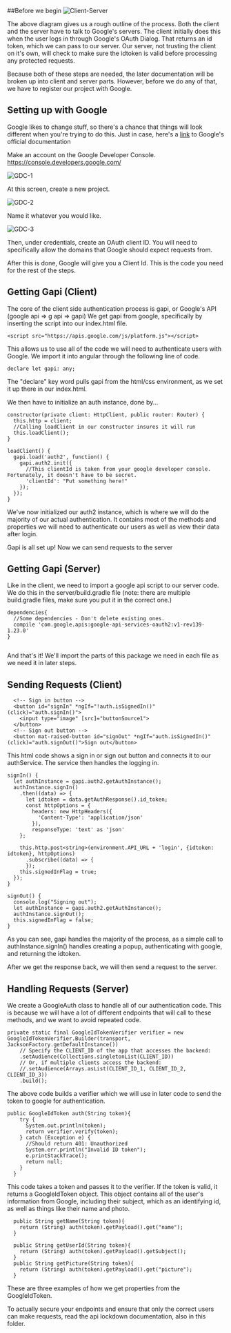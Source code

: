 ##Before we begin
![Client-Server](images/client-server.png)

The above diagram gives us a rough outline of the process.
Both the client and the server have to talk to Google's servers.
The client
initially does this when the user logs in through Google's OAuth Dialog. That returns an id token, which we can pass to our server.
Our server, not trusting the client on it's own, will check to make sure the idtoken is valid before processing any protected requests.

Because both of these steps are needed, the later documentation will be broken up into client and server parts. 
However, before we do any of that, we have to register our project with Google.
## Setting up with Google
Google likes to change stuff, so there's a chance that things will look different when you're trying to do this.
Just in case, here's a [link](https://developers.google.com/identity/protocols/OAuth2?hl=en_US) to Google's official documentation

Make an account on the Google Developer Console.
https://console.developers.google.com/

![GDC-1](images/gdc-1.png)

At this screen, create a new project.

![GDC-2](images/gdc-2.png)

Name it whatever you would like.

![GDC-3](images/gdc-3.png)

Then, under credentials, create an OAuth client ID. You will need to specifically allow the domains that Google should expect requests from.

After this is done, Google will give you a Client Id. This is the code you need for the rest of the steps.


## Getting Gapi (Client)
The core of the client side authentication process is gapi, or Google's API (google api => g api => gapi)
We get gapi from google, specifically by inserting the script into our index.html file. 

    <script src="https://apis.google.com/js/platform.js"></script>

This allows us to use all of the code we will need to authenticate users with Google. We import it into angular through the following line of code.

```{typescript}
declare let gapi: any;

```
The "declare" key word pulls gapi from the html/css environment, as we set it up there in our index.html.

We then have to initialize an auth instance, done by...

```{typescript}
constructor(private client: HttpClient, public router: Router) {
  this.http = client;
  //Calling loadClient in our constructor insures it will run
  this.loadClient();
}
  
loadClient() {
  gapi.load('auth2', function() {
    gapi.auth2.init({
      //This clientId is taken from your google developer console. Fortunately, it doesn't have to be secret.
      'clientId': "Put something here!"
    });
  });
}
```
We've now initialized our auth2 instance, which is where we will do the majority of our actual authentication.
It contains most of the methods and properties we will need to authenticate our users as well as view their data after login.

Gapi is all set up! Now we can send requests to the server

## Getting Gapi (Server)

Like in the client, we need to import a google api script to our server code. We do this in the server/build.gradle file (note: there are multiple build.gradle files, make sure you put it in the correct one.)

```
dependencies{
  //Some dependencies - Don't delete existing ones.
  compile 'com.google.apis:google-api-services-oauth2:v1-rev139-1.23.0'
}
  
```
And that's it! We'll import the parts of this package we need in each file as we need it in later steps.


## Sending Requests (Client)
      <!-- Sign in button -->
      <button id="signIn" *ngIf="!auth.isSignedIn()" (click)="auth.signIn()">
        <input type="image" [src]="buttonSource1">
      </button>
      <!-- Sign out button -->
      <button mat-raised-button id="signOut" *ngIf="auth.isSignedIn()" (click)="auth.signOut()">Sign out</button>
This html code shows a sign in or sign out button and connects it to our authService. The service then handles the logging in.

```{typescript}
signIn() {
  let authInstance = gapi.auth2.getAuthInstance();
  authInstance.signIn()
    .then((data) => {
      let idtoken = data.getAuthResponse().id_token;
      const httpOptions = {
        headers: new HttpHeaders({
          'Content-Type': 'application/json'
        }),
        responseType: 'text' as 'json'
    };

    this.http.post<string>(environment.API_URL + 'login', {idtoken: idtoken}, httpOptions)
      .subscribe((data) => {
      });
    this.signedInFlag = true;
  });
}

signOut() {
  console.log("Signing out");
  let authInstance = gapi.auth2.getAuthInstance();
  authInstance.signOut();
  this.signedInFlag = false;
}
```

As you can see, gapi handles the majority of the process, as a simple call to authInstance.signIn() handles creating a popup,
authenticating with google, and returning the idtoken. 

After we get the response back, we will then send a request to the server.

## Handling Requests (Server)

We create a GoogleAuth class to handle all of our authentication code. This is because we will have a lot of different endpoints that
will call to these methods, and we want to avoid repeated code.

```{java}
private static final GoogleIdTokenVerifier verifier = new GoogleIdTokenVerifier.Builder(transport, JacksonFactory.getDefaultInstance())
    // Specify the CLIENT_ID of the app that accesses the backend:
    .setAudience(Collections.singletonList(CLIENT_ID))
    // Or, if multiple clients access the backend:
    //.setAudience(Arrays.asList(CLIENT_ID_1, CLIENT_ID_2, CLIENT_ID_3))
    .build();
```
The above code builds a verifier which we will use in later code to send the token to google for authentication.

```{java}
public GoogleIdToken auth(String token){
    try {
      System.out.println(token);
      return verifier.verify(token);
    } catch (Exception e) {
      //Should return 401: Unauthorized
      System.err.println("Invalid ID token");
      e.printStackTrace();
      return null;
    }
  }
```

This code takes a token and passes it to the verifier. If the token is valid, it returns a GoogleIdToken object. This object contains
all of the user's information from Google, including their subject, which as an identifying id, as well as things like their name and photo.

```{java}
  public String getName(String token){
    return (String) auth(token).getPayload().get("name");
  }

  public String getUserId(String token){
    return (String) auth(token).getPayload().getSubject();
  }
  public String getPicture(String token){
    return (String) auth(token).getPayload().get("picture");
  }
```

These are three examples of how we get properties from the GoogleIdToken.


To actually secure your endpoints and ensure that only the correct users can make requests, read the api lockdown documentation, also in this folder.
